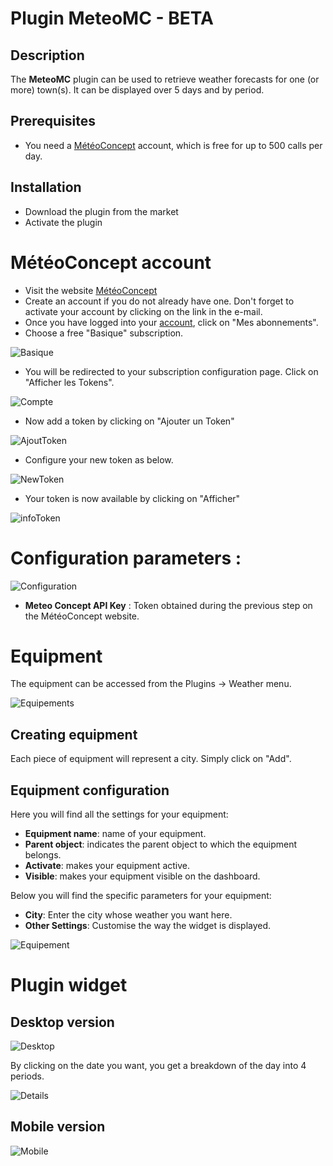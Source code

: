 # Plugin MeteoMC - BETA

## Description

The **MeteoMC** plugin can be used to retrieve weather forecasts for one (or more) town(s). It can be displayed over 5 days and by period.

## Prerequisites

- You need a [MétéoConcept](https://api.meteo-concept.com) account, which is free for up to 500 calls per day.

## Installation 

- Download the plugin from the market
- Activate the plugin

# MétéoConcept account

- Visit the website [MétéoConcept](https://api.meteo-concept.com/register/)
- Create an account if you do not already have one. Don't forget to activate your account by clicking on the link in the e-mail.
- Once you have logged into your [account](https://api.meteo-concept.com/profile/), click on "Mes abonnements".
- Choose a free "Basique" subscription.

![Basique](../images/basique.png)

- You will be redirected to your subscription configuration page. Click on "Afficher les Tokens".

![Compte](../images/comptemc.png)

- Now add a token by clicking on "Ajouter un Token"

![AjoutToken](../images/btntoken.png)

- Configure your new token as below.

![NewToken](../images/token.png)

- Your token is now available by clicking on "Afficher"

![infoToken](../images/listetoken.png)

# Configuration parameters :

![Configuration](../images/configuration.png)

- **Meteo Concept API Key** : Token obtained during the previous step on the MétéoConcept website.

# Equipment

The equipment can be accessed from the Plugins → Weather menu.

![Equipements](../images/equipements.png)

## Creating equipment

Each piece of equipment will represent a city. Simply click on "Add".

## Equipment configuration

Here you will find all the settings for your equipment:

- **Equipment name**: name of your equipment.
- **Parent object**: indicates the parent object to which the equipment belongs.
- **Activate**: makes your equipment active.
- **Visible**: makes your equipment visible on the dashboard.

Below you will find the specific parameters for your equipment:

- **City**: Enter the city whose weather you want here.
- **Other Settings**: Customise the way the widget is displayed.

![Equipement](../images/equipement.png)

# Plugin widget

## Desktop version

![Desktop](../images/desktop.png)

By clicking on the date you want, you get a breakdown of the day into 4 periods.

![Details](../images/details.png)

## Mobile version

![Mobile](../images/mobile.png)
